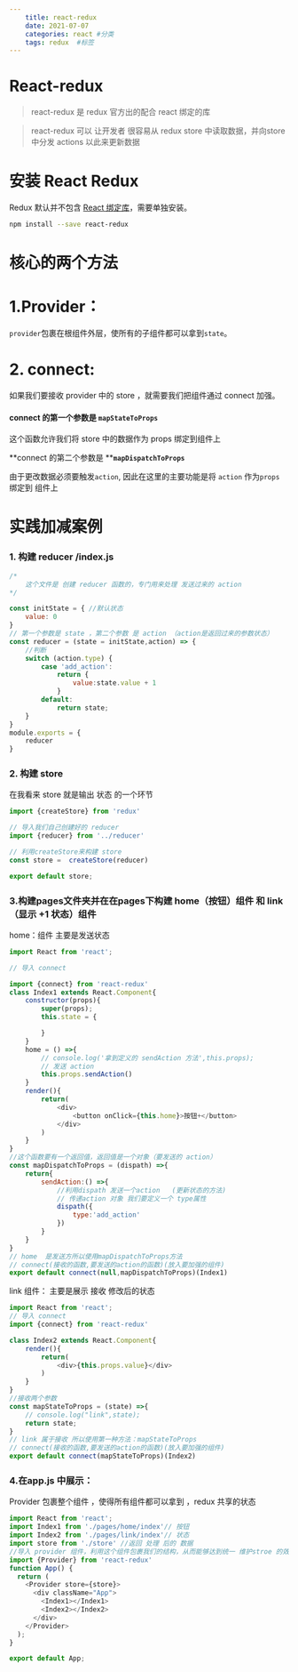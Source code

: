 ```yaml
---
    title: react-redux
    date: 2021-07-07
    categories: react #分类
    tags: redux  #标签
---
```


# React-redux



> react-redux 是 redux 官方出的配合 react 绑定的库

> react-redux 可以 让开发者 很容易从 redux store 中读取数据，并向store中分发 actions 以此来更新数据

# 安装 React Redux

Redux 默认并不包含 [React 绑定库](https://github.com/reactjs/react-redux)，需要单独安装。

```Bash
npm install --save react-redux
```

# 核心的两个方法

# 1.Provider：

`provider`包裹在根组件外层，使所有的子组件都可以拿到`state`。

# 2. connect:

如果我们要接收 provider 中的 store ，就需要我们把组件通过 connect 加强。

#### connect 的第一个参数是 `mapStateToProps`

这个函数允许我们将 store 中的数据作为 props 绑定到组件上

**connect 的第二个参数是 ****`mapDispatchToProps`**

由于更改数据必须要触发`action`, 因此在这里的主要功能是将 `action` 作为`props` 绑定到 组件上

# 实践加减案例

### 1. 构建 reducer /index.js

```JavaScript
/*
    这个文件是 创建 reducer 函数的，专门用来处理 发送过来的 action
*/ 

const initState = { //默认状态
    value: 0 
}
// 第一个参数是 state ，第二个参数 是 action （action是返回过来的参数状态）
const reducer = (state = initState,action) => {
    //判断
    switch (action.type) {
        case 'add_action':
            return {
                value:state.value + 1
            }
        default:
            return state;
    }
}
module.exports = {
    reducer
}
```

### 2. 构建 store

在我看来 store 就是输出 状态 的一个环节

```JavaScript
import {createStore} from 'redux'

// 导入我们自己创建好的 reducer
import {reducer} from '../reducer'

// 利用createStore来构建 store
const store =  createStore(reducer)

export default store;
```

### 3.构建pages文件夹并在在pages下构建 home（按钮）组件 和 link （显示 +1 状态）组件

home：组件 主要是发送状态

```JavaScript
import React from 'react';

// 导入 connect 

import {connect} from 'react-redux'
class Index1 extends React.Component{
    constructor(props){
        super(props);
        this.state = {

        }
    }
    home = () =>{
        // console.log('拿到定义的 sendAction 方法',this.props);
        // 发送 action 
        this.props.sendAction()
    }
    render(){
        return(
            <div>
                <button onClick={this.home}>按钮+</button>
            </div>
        )
    }
}
//这个函数要有一个返回值，返回值是一个对象（要发送的 action）
const mapDispatchToProps = (dispath) =>{
    return{
        sendAction:() =>{
            //利用dispath 发送一个action   (更新状态的方法)
            // 传递action 对象 我们要定义一个 type属性
            dispath({
                type:'add_action'
            })
        }
    }
}
// home  是发送方所以使用mapDispatchToProps方法 
// connect(接收的函数,要发送的action的函数)(放入要加强的组件)
export default connect(null,mapDispatchToProps)(Index1)
```

link 组件： 主要是展示 接收 修改后的状态

```JavaScript
import React from 'react';
// 导入 connect
import {connect} from 'react-redux'

class Index2 extends React.Component{
    render(){
        return(
            <div>{this.props.value}</div>
        )
    }
}
//接收两个参数
const mapStateToProps = (state) =>{
    // console.log("link",state);
    return state;
}
// link 属于接收 所以使用第一种方法：mapStateToProps 
// connect(接收的函数,要发送的action的函数)(放入要加强的组件)
export default connect(mapStateToProps)(Index2)
```

### 4.在app.js 中展示：

Provider 包裹整个组件 ，使得所有组件都可以拿到 ，redux 共享的状态

```JavaScript
import React from 'react';
import Index1 from './pages/home/index'// 按钮
import Index2 from './pages/link/index'// 状态
import store from './store' //返回 处理 后的 数据
//导入 provider 组件，利用这个组件包裹我们的结构，从而能够达到统一 维护stroe 的效果
import {Provider} from 'react-redux'
function App() {
  return (
    <Provider store={store}>
      <div className="App">
        <Index1></Index1>
        <Index2></Index2>
      </div>
    </Provider>
  );
}

export default App;
```